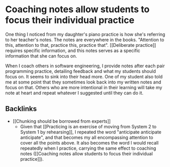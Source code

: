 # Coaching notes allow students to focus their individual practice
One thing I noticed from my daughter's piano practice is how she's referring to her teacher's notes. The notes are everywhere in the books. "Attention to this, attention to that, practice this, practice that". [[Deliberate practice]] requires specific information, and this notes serves as a specific information that she can focus on.

When I coach others in software engineering, I provide notes after each pair programming practice, detailing feedback and what my students should focus on. It seems to sink into their head more. One of my student also told me at some point that they sometimes look back into my written notes and focus on that. Others who are more intentional in their learning will take my note at heart and repeat whatever I suggested until they can do it.

## Backlinks
* [[Chunking should be borrowed from experts]]
	* Given that [[Practicing is an exercise of moving from System 2 to System 1 by rehearsing]], I repeated the word "anticipate anticipate anticipate", and that becomes my all encompassing attention to cover all the points above. It also becomes the word I would recall repeatedly when I practice, carrying the same effect to coaching notes ([[Coaching notes allow students to focus their individual practice]]).

<!-- #evergreen -->

<!-- {BearID:52464AA0-3616-4C48-AEFF-56164AA9951B} -->
